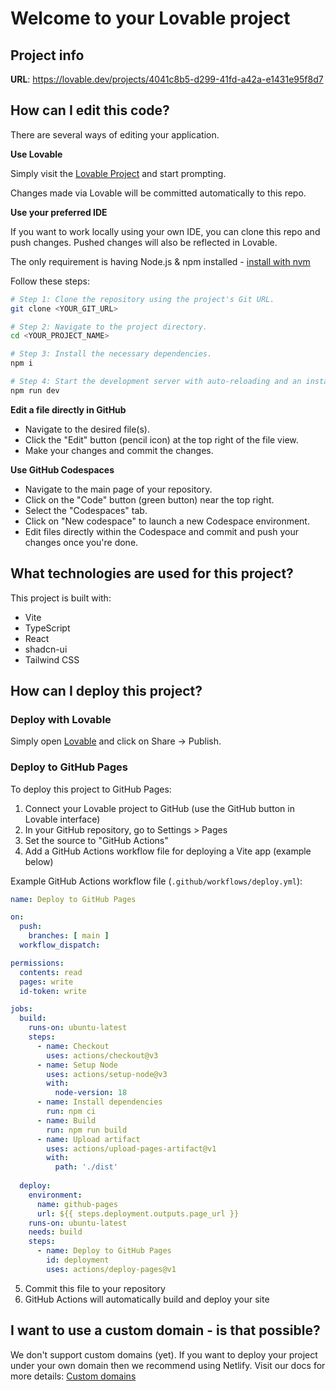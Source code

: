 
# Welcome to your Lovable project

## Project info

**URL**: https://lovable.dev/projects/4041c8b5-d299-41fd-a42a-e1431e95f8d7

## How can I edit this code?

There are several ways of editing your application.

**Use Lovable**

Simply visit the [Lovable Project](https://lovable.dev/projects/4041c8b5-d299-41fd-a42a-e1431e95f8d7) and start prompting.

Changes made via Lovable will be committed automatically to this repo.

**Use your preferred IDE**

If you want to work locally using your own IDE, you can clone this repo and push changes. Pushed changes will also be reflected in Lovable.

The only requirement is having Node.js & npm installed - [install with nvm](https://github.com/nvm-sh/nvm#installing-and-updating)

Follow these steps:

```sh
# Step 1: Clone the repository using the project's Git URL.
git clone <YOUR_GIT_URL>

# Step 2: Navigate to the project directory.
cd <YOUR_PROJECT_NAME>

# Step 3: Install the necessary dependencies.
npm i

# Step 4: Start the development server with auto-reloading and an instant preview.
npm run dev
```

**Edit a file directly in GitHub**

- Navigate to the desired file(s).
- Click the "Edit" button (pencil icon) at the top right of the file view.
- Make your changes and commit the changes.

**Use GitHub Codespaces**

- Navigate to the main page of your repository.
- Click on the "Code" button (green button) near the top right.
- Select the "Codespaces" tab.
- Click on "New codespace" to launch a new Codespace environment.
- Edit files directly within the Codespace and commit and push your changes once you're done.

## What technologies are used for this project?

This project is built with:

- Vite
- TypeScript
- React
- shadcn-ui
- Tailwind CSS

## How can I deploy this project?

### Deploy with Lovable

Simply open [Lovable](https://lovable.dev/projects/4041c8b5-d299-41fd-a42a-e1431e95f8d7) and click on Share -> Publish.

### Deploy to GitHub Pages

To deploy this project to GitHub Pages:

1. Connect your Lovable project to GitHub (use the GitHub button in Lovable interface)
2. In your GitHub repository, go to Settings > Pages
3. Set the source to "GitHub Actions"
4. Add a GitHub Actions workflow file for deploying a Vite app (example below)

Example GitHub Actions workflow file (`.github/workflows/deploy.yml`):
```yaml
name: Deploy to GitHub Pages

on:
  push:
    branches: [ main ]
  workflow_dispatch:

permissions:
  contents: read
  pages: write
  id-token: write

jobs:
  build:
    runs-on: ubuntu-latest
    steps:
      - name: Checkout
        uses: actions/checkout@v3
      - name: Setup Node
        uses: actions/setup-node@v3
        with:
          node-version: 18
      - name: Install dependencies
        run: npm ci
      - name: Build
        run: npm run build
      - name: Upload artifact
        uses: actions/upload-pages-artifact@v1
        with:
          path: './dist'
          
  deploy:
    environment:
      name: github-pages
      url: ${{ steps.deployment.outputs.page_url }}
    runs-on: ubuntu-latest
    needs: build
    steps:
      - name: Deploy to GitHub Pages
        id: deployment
        uses: actions/deploy-pages@v1
```

5. Commit this file to your repository
6. GitHub Actions will automatically build and deploy your site

## I want to use a custom domain - is that possible?

We don't support custom domains (yet). If you want to deploy your project under your own domain then we recommend using Netlify. Visit our docs for more details: [Custom domains](https://docs.lovable.dev/tips-tricks/custom-domain/)
